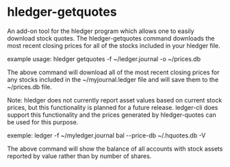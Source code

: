 # hledger-getquotes

An add-on tool for the hledger program which allows one to easily download stock quotes.  The hledger-getquotes command downloads the most recent closing prices for all of the stocks included in your hledger file.

example usage: hledger getquotes -f ~/ledger.journal -o ~/prices.db

The above command will download all of the most recent closing prices for any stocks included in the ~/myjournal.ledger file and will save them to the ~/prices.db file.


Note: hledger does not currently report asset values based on current stock prices, but this functionality is planned for a future release.  ledger-cli does support this functionality and the prices generated by hledger-quotes can be used for this purpose.

exemple: ledger -f ~/myledger.journal bal --price-db ~/.hquotes.db -V

The above command will show the balance of all accounts with stock assets reported by value rather than by number of shares.
